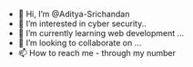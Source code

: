 - 👋 Hi, I’m @Aditya-Srichandan
- 👀 I’m interested in cyber security..
- 🌱 I’m currently learning web development ...
- 💞️ I’m looking to collaborate on ...
- 📫 How to reach me - through my number

<!---
Aditya-Srichandan/Aditya-Srichandan is a ✨ special ✨ repository because its `README.md` (this file) appears on your GitHub profile.
You can click the Preview link to take a look at your changes.
--->

